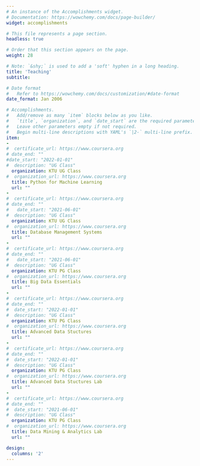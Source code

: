 ```yaml
---
# An instance of the Accomplishments widget.
# Documentation: https://wowchemy.com/docs/page-builder/
widget: accomplishments

# This file represents a page section.
headless: true

# Order that this section appears on the page.
weight: 28

# Note: `&shy;` is used to add a 'soft' hyphen in a long heading.
title: 'Teaching'
subtitle:

# Date format
#   Refer to https://wowchemy.com/docs/customization/#date-format
date_format: Jan 2006

# Accomplishments.
#   Add/remove as many `item` blocks below as you like.
#   `title`, `organization`, and `date_start` are the required parameters.
#   Leave other parameters empty if not required.
#   Begin multi-line descriptions with YAML's `|2-` multi-line prefix.
item:
-
#  certificate_url: https://www.coursera.org
# date_end: ""
#date_start: "2022-01-01"
#  description: "UG Class"
  organization: KTU UG Class
#  organization_url: https://www.coursera.org
  title: Python for Machine Learning
  url: ""
- 
#  certificate_url: https://www.coursera.org
# date_end: ""
#   date_start: "2021-06-01"
#  description: "UG Class"
  organization: KTU UG Class
#  organization_url: https://www.coursera.org
  title: Database Management Systems
  url: ""
- 
#  certificate_url: https://www.coursera.org
# date_end: ""
#   date_start: "2021-06-01"
#  description: "UG Class"
  organization: KTU PG Class
#  organization_url: https://www.coursera.org
  title: Big Data Essentials
  url: ""
- 
#  certificate_url: https://www.coursera.org
# date_end: ""
#  date_start: "2022-01-01"
#  description: "UG Class"
  organization: KTU PG Class
#  organization_url: https://www.coursera.org
  title: Advanced Data Stuctures
  url: ""
- 
#  certificate_url: https://www.coursera.org
# date_end: ""
#  date_start: "2022-01-01"
#  description: "UG Class"
  organization: KTU PG Class
#  organization_url: https://www.coursera.org
  title: Advanced Data Stuctures Lab
  url: ""
- 
#  certificate_url: https://www.coursera.org
# date_end: ""
#  date_start: "2021-06-01"
#  description: "UG Class"
  organization: KTU PG Class
#  organization_url: https://www.coursera.org
  title: Data Mining & Analytics Lab
  url: ""

design:
  columns: '2' 
---
```

